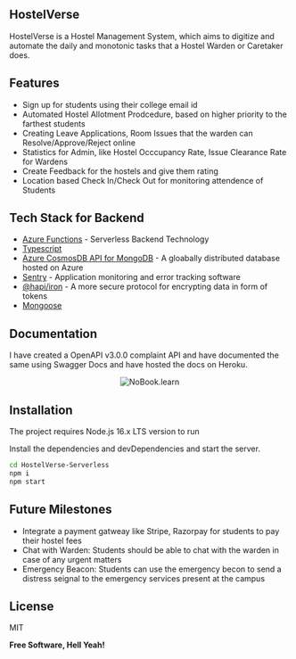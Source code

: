 
## HostelVerse


HostelVerse is a Hostel Management System, which aims to digitize and automate the daily and monotonic tasks that a Hostel Warden or Caretaker does. 


## Features

- Sign up for students using their college email id
- Automated Hostel Allotment Prodcedure, based on higher priority to the farthest students
- Creating Leave Applications, Room Issues that the warden can Resolve/Approve/Reject online
- Statistics for Admin, like Hostel Occcupancy Rate, Issue Clearance Rate for Wardens
- Create Feedback for the hostels and give them rating
- Location based Check In/Check Out for monitoring attendence of Students


## Tech Stack for Backend

- [Azure Functions] - Serverless Backend Technology
- [Typescript]    
- [Azure CosmosDB API for MongoDB] - A gloabally distributed database hosted on Azure
- [Sentry] - Application monitoring and error tracking software
- [@hapi/iron] - A more secure protocol for encrypting data in form of tokens
- [Mongoose] 

## Documentation
I have created a OpenAPI v3.0.0 complaint API and have documented the same using Swagger Docs and have hosted the docs on Heroku.
<p align="center">
<img src="https://cdn.discordapp.com/attachments/816186705991696406/820705097352216626/Screenshot_2021-03-14_at_22.33.48.png" alt="NoBook.learn"/>
</p>


## Installation

The project requires Node.js 16.x LTS version to run

Install the dependencies and devDependencies and start the server.

```sh
cd HostelVerse-Serverless
npm i
npm start
```


## Future Milestones
- Integrate a payment gatweay like Stripe, Razorpay for students to pay their hostel fees
- Chat with Warden: Students should be able to chat with the warden in case of any urgent matters 
- Emergency Beacon: Students can use the emergency becon to send a distress seignal to the emergency services present at the campus


## License

MIT

**Free Software, Hell Yeah!**

[//]: # (These are reference links used in the body of this note and get stripped out when the markdown processor does its job. There is no need to format nicely because it shouldn't be seen. Thanks SO - http://stackoverflow.com/questions/4823468/store-comments-in-markdown-syntax)

   [Azure Functions]: <https://azure.microsoft.com/en-in/services/functions/r>
   [Typescript]: <https://www.typescriptlang.org/>
   [Sentry]: <https://sentry.io/>
   [Azure CosmosDB API for MongoDB]: <https://docs.microsoft.com/en-us/azure/cosmos-db/mongodb/mongodb-introduction>
   [@hapi/iron]: <https://hapi.dev/module/iron/>
   [Mongoose]: <https://mongoosejs.com/>
